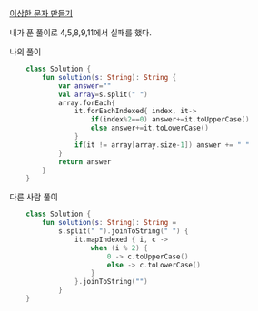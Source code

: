 [이상한 문자 만들기](https://programmers.co.kr/learn/courses/30/lessons/12930)

내가 푼 풀이로 4,5,8,9,11에서 실패를 했다.

나의 풀이
```kotlin
    class Solution {
        fun solution(s: String): String {
            var answer=""
            val array=s.split(" ")
            array.forEach{
                it.forEachIndexed{ index, it->
                    if(index%2==0) answer+=it.toUpperCase()
                    else answer+=it.toLowerCase()
                }
                if(it != array[array.size-1]) answer += " "
            }
            return answer
        }
    }
```

다른 사람 풀이
```kotlin
    class Solution {
        fun solution(s: String): String =
            s.split(" ").joinToString(" ") {
                it.mapIndexed { i, c ->
                    when (i % 2) {
                        0 -> c.toUpperCase()
                        else -> c.toLowerCase()
                    }
                }.joinToString("")
            }
    }
```